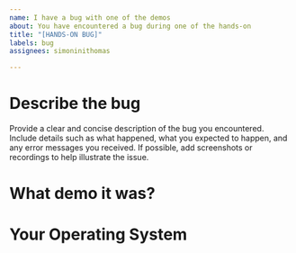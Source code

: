 ```yaml
---
name: I have a bug with one of the demos
about: You have encountered a bug during one of the hands-on
title: "[HANDS-ON BUG]"
labels: bug
assignees: simoninithomas

---
```


# Describe the bug

Provide a clear and concise description of the bug you encountered. Include details such as what happened, what you expected to happen, and any error messages you received. If possible, add screenshots or recordings to help illustrate the issue.

# What demo it was?

# Your Operating System
